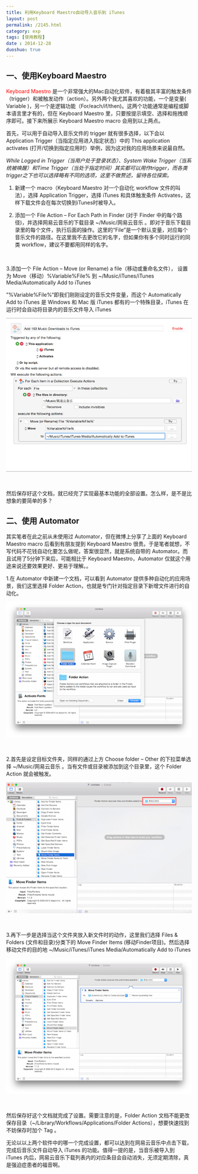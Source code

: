 ```yaml
---
title: 利用Keyboard Maestro自动导入音乐到 iTunes
layout: post
permalink: /2145.html
category: exp
tags: [使用教程]
date : 2014-12-28
duoshuo: true
---
```

## 一、使用Keyboard Maestro

<span style="color: #ff0000;">Keyboard Maestro</span> 是一个非常强大的Mac自动化软件，有着极其丰富的触发条件（trigger）和被触发动作（action）。另外两个我尤其喜欢的功能，一个是变量( Variable )，另一个是逻辑功能（For/each/if/then)。这两个功能通常是编程或脚本语言里才有的，但在 Keyboard Maestro 里，只要按提示填空、选择和拖拽顺序即可。接下来所展示 Keyboard Maestro macro 会用到以上两点。

<div class="insert-post-ads">
</div>

首先，可以用于自动导入音乐文件的 trigger 就有很多选择，以下会以 Application Trigger（当指定应用进入指定状态）中的 This application activates (打开/切换到指定应用时）举例，因为这对我的应用场景来说最自然。

*While Logged in Trigger（当用户处于登录状态）、System Wake Trigger（当系统被唤醒）和Time Trigger（当处于指定时间）其实都可以用作trigger，而各类trigger之下也可以选择略有不同的选项，这里不做赘述，留待各位探索。*

  1. 新建一个 macro（Keyboard Maestro 对一个自动化 workflow 文件的叫法），选择 Application Trigger，选择 iTunes 和具体触发条件 Activates，这样下载文件会在每次切换到iTunes时被导入。


  1. 添加一个 File Action – For Each Path in Finder (对于 Finder 中的每个路径)，并选择网易云音乐的下载目录 ~/Music/网易云音乐 。即对于音乐下载目录里的每个文件，执行后面的操作。这里的“File”是一个默认变量，对应每个音乐文件的路径。在这里我不去更改它的名字，但如果你有多个同时运行的同类 workflow，建议不要都用同样的名字。



&nbsp;

3.添加一个 File Action – Move (or Rename) a file（移动或重命名文件）， 设置为 Move（移动）%Variable%File% 到 ~/Music/iTunes/iTunes Media/Automatically Add to iTunes

”%Variable%File%“即我们刚刚设定的音乐文件变量，而这个 Automatically Add to iTunes 是 Windows 和 Mac 版 iTunes 都有的一个特殊目录，iTunes 在运行时会自动将目录内的音乐文件导入 iTunes

![利用Keyboard Maestro自动导入音乐到 iTunes][4]

&nbsp;

然后保存好这个文档，就已经完了实现最基本功能的全部设置。怎么样，是不是比想象的要简单的多？

## 二、使用 Automator

其实笔者在此之前从未使用过 Automator，但在微博上分享了上面的 Keyboard Maestro macro 后看到有朋友提到 Keyboard Maestro 很贵。于是笔者就想，不写代码不花钱自动化要怎么做呢，答案很显然，就是系统自带的 Automator。而且试用了5分钟下来后，可能相比于 Keyboard Maestro，Automator 仅就这个用途来说还要效果更好、更易于理解。。

1.在 Automator 中新建一个文档，可以看到 Automator 提供多种自动化的应用场景，我们这里选择 Folder Action，也就是专门针对指定目录下新增文件进行的自动化。

![利用Keyboard Maestro自动导入音乐到 iTunes][5]

&nbsp;

2.首先是设定目标文件夹，同样的通过上方 Choose folder – Other 的下拉菜单选择 ~/Music/网易云音乐 。当有文件或目录被添加到这个目录里，这个 Folder Action 就会被触发。

![利用Keyboard Maestro自动导入音乐到 iTunes][6]

&nbsp;

3.再下一步是选择当这个文件夹放入新文件时的动作，这里我们选择 Files & Folders (文件和目录)分类下的 Move Finder Items (移动Finder项目)。然后选择移动文件的目的地 ~/Music/iTunes/iTunes Media/Automatically Add to iTunes

![利用Keyboard Maestro自动导入音乐到 iTunes][7]

&nbsp;

然后保存好这个文档就完成了设置。需要注意的是，Folder Action 文档不能更改保存目录（~/Library/Workflows/Applications/Folder Actions），想要快速找到不妨保存时加个 Tag 。

无论以以上两个软件中的哪一个完成设置，都可以达到在网易云音乐中点击下载，完成后音乐文件自动导入 iTunes 的功能。值得一提的是，当音乐被导入到 iTunes 内后，网易云音乐下载列表内的对应条目会自动消失，无须定期清除，真是强迫症患者的福音啊。

 [1]: /wp-content/uploads/sinapicv2-backup/2145-ww4-large-005V4vEUjw1enugx1u4dij30o20k00up.jpg
 [2]: /wp-content/uploads/sinapicv2-backup/2145-ww1-large-005V4vEUjw1enugx7v5xuj30o20aqdhf.jpg
 [3]: /wp-content/uploads/sinapicv2-backup/2145-ww1-large-005V4vEUjw1enugxcwqxlj30o2070myd.jpg
 [4]: /wp-content/uploads/sinapicv2-backup/2145-ww4-large-005V4vEUjw1enugxj5pmij30o20jx0w1.jpg
 [5]: /wp-content/uploads/sinapicv2-backup/2145-ww2-large-005V4vEUjw1enugxvbi7yj30o20hlgp7.jpg
 [6]: /wp-content/uploads/sinapicv2-backup/2145-ww3-large-005V4vEUjw1enugy2p1quj30o20gxadj.jpg
 [7]: /wp-content/uploads/sinapicv2-backup/2145-ww1-large-005V4vEUjw1enugyew7crj30o20hlgou.jpg



